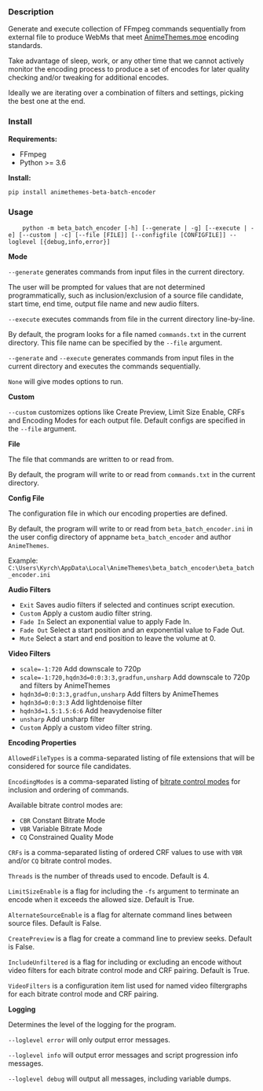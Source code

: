### Description

Generate and execute collection of FFmpeg commands sequentially from external file to produce WebMs that meet [AnimeThemes.moe](https://animethemes.moe/) encoding standards.

Take advantage of sleep, work, or any other time that we cannot actively monitor the encoding process to produce a set of encodes for later quality checking and/or tweaking for additional encodes.

Ideally we are iterating over a combination of filters and settings, picking the best one at the end.

### Install

**Requirements:**

* FFmpeg
* Python >= 3.6

**Install:**

    pip install animethemes-beta-batch-encoder

### Usage

        python -m beta_batch_encoder [-h] [--generate | -g] [--execute | -e] [--custom | -c] [--file [FILE]] [--configfile [CONFIGFILE]] --loglevel [{debug,info,error}]

**Mode**

`--generate` generates commands from input files in the current directory.

The user will be prompted for values that are not determined programmatically, such as inclusion/exclusion of a source file candidate, start time, end time, output file name and new audio filters.

`--execute` executes commands from file in the current directory line-by-line.

By default, the program looks for a file named `commands.txt` in the current directory. This file name can be specified by the `--file` argument.

`--generate` and `--execute` generates commands from input files in the current directory and executes the commands sequentially.

`None` will give modes options to run.

**Custom**

`--custom` customizes options like Create Preview, Limit Size Enable, CRFs and Encoding Modes for each output file. Default configs are specified in the `--file` argument.

**File**

The file that commands are written to or read from.

By default, the program will write to or read from `commands.txt` in the current directory.

**Config File**

The configuration file in which our encoding properties are defined.

By default, the program will write to or read from `beta_batch_encoder.ini` in the user config directory of appname `beta_batch_encoder` and author `AnimeThemes`.

Example: `C:\Users\Kyrch\AppData\Local\AnimeThemes\beta_batch_encoder\beta_batch_encoder.ini`

**Audio Filters**

* `Exit` Saves audio filters if selected and continues script execution.
* `Custom` Apply a custom audio filter string.
* `Fade In` Select an exponential value to apply Fade In.
* `Fade Out` Select a start position and an exponential value to Fade Out.
* `Mute` Select a start and end position to leave the volume at 0.

**Video Filters**

* `scale=-1:720` Add downscale to 720p
* `scale=-1:720,hqdn3d=0:0:3:3,gradfun,unsharp` Add downscale to 720p and filters by AnimeThemes
* `hqdn3d=0:0:3:3,gradfun,unsharp` Add filters by AnimeThemes
* `hqdn3d=0:0:3:3` Add lightdenoise filter
* `hqdn3d=1.5:1.5:6:6` Add heavydenoise filter
* `unsharp` Add unsharp filter
* `Custom` Apply a custom video filter string.

**Encoding Properties**

`AllowedFileTypes` is a comma-separated listing of file extensions that will be considered for source file candidates.

`EncodingModes` is a comma-separated listing of [bitrate control modes](https://developers.google.com/media/vp9/bitrate-modes) for inclusion and ordering of commands.

Available bitrate control modes are:

* `CBR` Constant Bitrate Mode
* `VBR` Variable Bitrate Mode
* `CQ` Constrained Quality Mode

`CRFs` is a comma-separated listing of ordered CRF values to use with `VBR` and/or `CQ` bitrate control modes.

`Threads` is the number of threads used to encode. Default is 4.

`LimitSizeEnable` is a flag for including the `-fs` argument to terminate an encode when it exceeds the allowed size. Default is True.

`AlternateSourceEnable` is a flag for alternate command lines between source files. Default is False.

`CreatePreview` is a flag for create a command line to preview seeks. Default is False.

`IncludeUnfiltered` is a flag for including or excluding an encode without video filters for each bitrate control mode and CRF pairing. Default is True.

`VideoFilters` is a configuration item list used for named video filtergraphs for each bitrate control mode and CRF pairing.

**Logging**

Determines the level of the logging for the program.

`--loglevel error` will only output error messages.

`--loglevel info` will output error messages and script progression info messages.

`--loglevel debug` will output all messages, including variable dumps.
